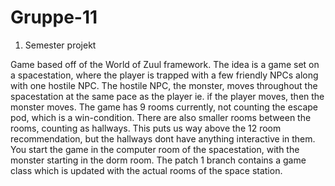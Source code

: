 # Gruppe-11
1. Semester projekt

Game based off of the World of Zuul framework.
The idea is a game set on a spacestation, where the player is trapped with a few friendly NPCs along with one hostile NPC.
The hostile NPC, the monster, moves throughout the spacestation at the same pace as the player ie. if the player moves, then the monster moves.
The game has 9 rooms currently, not counting the escape pod, which is a win-condition.
There are also smaller rooms between the rooms, counting as hallways. This puts us way above the 12 room recommendation, but the hallways dont have anything interactive in them.
You start the game in the computer room of the spacestation, with the monster starting in the dorm room.
The patch 1 branch contains a game class which is updated with the actual rooms of the space station. 
